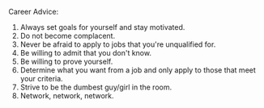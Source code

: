 Career Advice:

1. Always set goals for yourself and stay motivated.
2. Do not become complacent.
3. Never be afraid to apply to jobs that you're unqualified for.
4. Be willing to admit that you don't know.
5. Be willing to prove yourself.
6. Determine what you want from a job and only apply to those that meet your criteria.
7. Strive to be the dumbest guy/girl in the room.
8. Network, network, network.